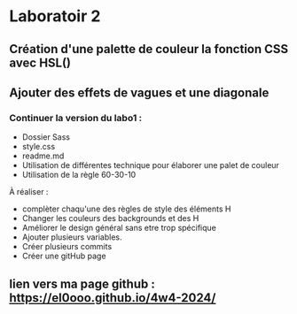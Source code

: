 # Laboratoir 2 #
## Création d'une palette de couleur la fonction CSS avec HSL()
## Ajouter des effets de vagues et une diagonale

### Continuer la version du labo1 : 
- Dossier Sass
- style.css
- readme.md
- Utilisation de différentes technique pour élaborer une palet de couleur
- Utilisation de la règle 60-30-10

À réaliser :
- complèter chaqu'une des règles de style des éléments H
- Changer les couleurs des backgrounds et des H
- Améliorer le design général sans etre trop spécifique
- Ajouter plusieurs variables.
- Créer plusieurs commits
- Créer une gitHub page


## lien vers ma page github : https://el0ooo.github.io/4w4-2024/
